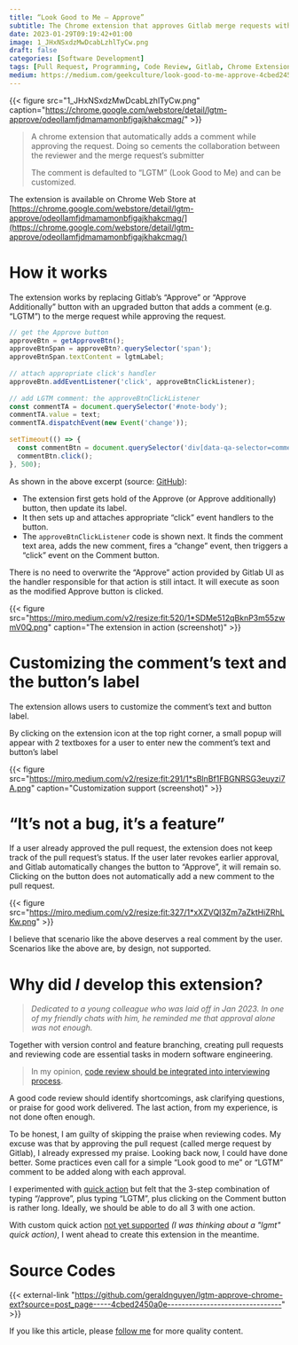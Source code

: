 ```yaml
---
title: “Look Good to Me — Approve”
subtitle: The Chrome extension that approves Gitlab merge requests with a friendly comment
date: 2023-01-29T09:19:42+01:00
image: 1_JHxNSxdzMwDcabLzhlTyCw.png
draft: false
categories: [Software Development]
tags: [Pull Request, Programming, Code Review, Gitlab, Chrome Extension]
medium: https://medium.com/geekculture/look-good-to-me-approve-4cbed2450a0e
---
```


{{< figure src="1_JHxNSxdzMwDcabLzhlTyCw.png" caption="https://chrome.google.com/webstore/detail/lgtm-approve/odeollamfjdmamamonbfigajkhakcmag/" >}}



> A chrome extension that automatically adds a comment while approving the request. Doing so cements the collaboration between the reviewer and the merge request’s submitter
> 
> The comment is defaulted to “LGTM” (Look Good to Me) and can be customized.

The extension is available on Chrome Web Store at [https://chrome.google.com/webstore/detail/lgtm-approve/odeollamfjdmamamonbfigajkhakcmag/](https://chrome.google.com/webstore/detail/lgtm-approve/odeollamfjdmamamonbfigajkhakcmag/)

# How it works

The extension works by replacing Gitlab’s “Approve” or “Approve Additionally” button with an upgraded button that adds a comment (e.g. “LGTM”) to the merge request while approving the request.

```javascript
// get the Approve button  
approveBtn = getApproveBtn();  
approveBtnSpan = approveBtn?.querySelector('span');  
approveBtnSpan.textContent = lgtmLabel;  
  
// attach appropriate click's handler  
approveBtn.addEventListener('click', approveBtnClickListener);  
  
// add LGTM comment: the approveBtnClickListener  
const commentTA = document.querySelector('#note-body');  
commentTA.value = text;  
commentTA.dispatchEvent(new Event('change'));  
  
setTimeout(() => {  
  const commentBtn = document.querySelector('div[data-qa-selector=comment_button]>button');  
  commentBtn.click();  
}, 500);

```

As shown in the above excerpt (source: [GitHub](https://github.com/geraldnguyen/lgtm-approve-chrome-ext/blob/main/scripts/content.js#L42)):

*   The extension first gets hold of the Approve (or Approve additionally) button, then update its label.
*   It then sets up and attaches appropriate “click” event handlers to the button.
*   The `approveBtnClickListener` code is shown next. It finds the comment text area, adds the new comment, fires a “change” event, then triggers a “click” event on the Comment button.

There is no need to overwrite the “Approve” action provided by Gitlab UI as the handler responsible for that action is still intact. It will execute as soon as the modified Approve button is clicked.

{{< figure src="https://miro.medium.com/v2/resize:fit:520/1*SDMe512qBknP3m55zwmV0Q.png"  caption="The extension in action (screenshot)" >}}



# Customizing the comment’s text and the button’s label

The extension allows users to customize the comment’s text and button label.

By clicking on the extension icon at the top right corner, a small popup will appear with 2 textboxes for a user to enter new the comment’s text and button’s label

{{< figure src="https://miro.medium.com/v2/resize:fit:291/1*sBlnBf1FBGNRSG3euyzi7A.png"  caption="Customization support (screenshot)" >}}

# “It’s not a bug, it’s a feature”

If a user already approved the pull request, the extension does not keep track of the pull request’s status. If the user later revokes earlier approval, and Gitlab automatically changes the button to “Approve”, it will remain so. Clicking on the button does not automatically add a new comment to the pull request.

{{< figure src="https://miro.medium.com/v2/resize:fit:327/1*xXZVQI3Zm7aZktHiZRhLKw.png" >}}


I believe that scenario like the above deserves a real comment by the user. Scenarios like the above are, by design, not supported.

# Why did _I_ develop this extension?

> _Dedicated to a young colleague who was laid off in Jan 2023. In one of my friendly chats with him, he reminded me that approval alone was not enough._

Together with version control and feature branching, creating pull requests and reviewing code are essential tasks in modern software engineering.

> In my opinion, [code review should be integrated into interviewing process](https://medium.com/50ld/code-review-as-an-interview-tool-f57eb66e5da0).

A good code review should identify shortcomings, ask clarifying questions, or praise for good work delivered. The last action, from my experience, is not done often enough.

To be honest, I am guilty of skipping the praise when reviewing codes. My excuse was that by approving the pull request (called merge request by Gitlab), I already expressed my praise. Looking back now, I could have done better. Some practices even call for a simple “Look good to me” or “LGTM” comment to be added along with each approval.

I experimented with [quick action](https://docs.gitlab.com/ee/user/project/quick_actions.html) but felt that the 3-step combination of typing “/approve”, plus typing “LGTM”, plus clicking on the Comment button is rather long. Ideally, we should be able to do all 3 with one action.

With custom quick action [not yet supported](https://gitlab.com/gitlab-org/gitlab/-/issues/25365) _(I was thinking about a "lgmt" quick action)_, I went ahead to create this extension in the meantime.

# Source Codes

{{< external-link "https://github.com/geraldnguyen/lgtm-approve-chrome-ext?source=post_page-----4cbed2450a0e--------------------------------" >}}



If you like this article, please [follow me](https://geraldnguyen.medium.com/subscribe) for more quality content.
